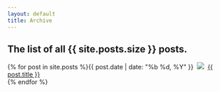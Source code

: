 ```yaml
---
layout: default
title: Archive
---
```

<h2 id="intro">The list of all {{ site.posts.size }} posts.</h2>
<div>
{% for post in site.posts %}{{ post.date | date: "%b %d, %Y" }} &nbsp;<img class="archive" src="/images/{{ post.layout }}.gif">&nbsp; <a href="{{ post.url }}">{{ post.title }}</a></br>{% endfor %}
</div>